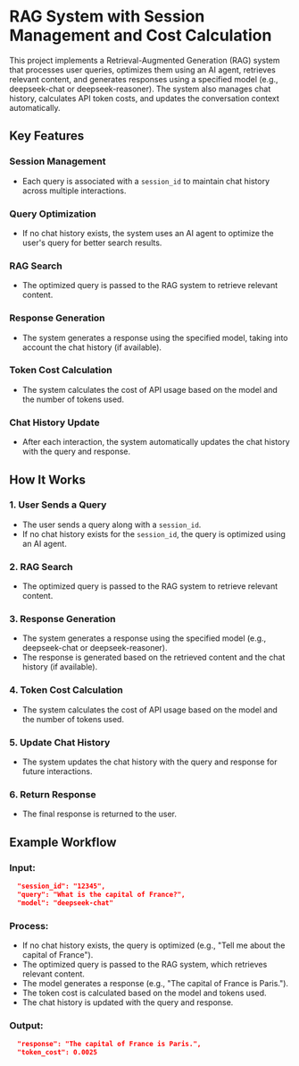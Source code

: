 # RAG System with Session Management and Cost Calculation

This project implements a Retrieval-Augmented Generation (RAG) system that processes user queries, optimizes them using an AI agent, retrieves relevant content, and generates responses using a specified model (e.g., deepseek-chat or deepseek-reasoner). The system also manages chat history, calculates API token costs, and updates the conversation context automatically.

## Key Features

### Session Management
- Each query is associated with a `session_id` to maintain chat history across multiple interactions.

### Query Optimization
- If no chat history exists, the system uses an AI agent to optimize the user's query for better search results.

### RAG Search
- The optimized query is passed to the RAG system to retrieve relevant content.

### Response Generation
- The system generates a response using the specified model, taking into account the chat history (if available).

### Token Cost Calculation
- The system calculates the cost of API usage based on the model and the number of tokens used.

### Chat History Update
- After each interaction, the system automatically updates the chat history with the query and response.

## How It Works

### 1. User Sends a Query
- The user sends a query along with a `session_id`.
- If no chat history exists for the `session_id`, the query is optimized using an AI agent.

### 2. RAG Search
- The optimized query is passed to the RAG system to retrieve relevant content.

### 3. Response Generation
- The system generates a response using the specified model (e.g., deepseek-chat or deepseek-reasoner).
- The response is generated based on the retrieved content and the chat history (if available).

### 4. Token Cost Calculation
- The system calculates the cost of API usage based on the model and the number of tokens used.

### 5. Update Chat History
- The system updates the chat history with the query and response for future interactions.

### 6. Return Response
- The final response is returned to the user.

## Example Workflow

### Input:
```json
  "session_id": "12345",
  "query": "What is the capital of France?",
  "model": "deepseek-chat"
```
### Process:
- If no chat history exists, the query is optimized (e.g., "Tell me about the capital of France").
- The optimized query is passed to the RAG system, which retrieves relevant content.
- The model generates a response (e.g., "The capital of France is Paris.").
- The token cost is calculated based on the model and tokens used.
- The chat history is updated with the query and response.

### Output:
```json
  "response": "The capital of France is Paris.",
  "token_cost": 0.0025

